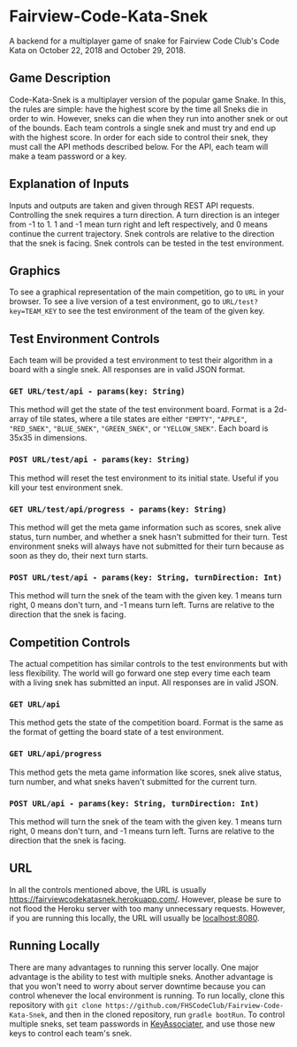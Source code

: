# Fairview-Code-Kata-Snek
A backend for a multiplayer game of snake for Fairview Code Club's Code Kata on October 22, 2018 and October 29, 2018.

## Game Description
Code-Kata-Snek is a multiplayer version of the popular game Snake. In this, the rules are simple: have the highest score by the time all Sneks die in order to win. However, sneks can die when they run into another snek or out of the bounds. Each team controls a single snek and must try and end up with the highest score. In order for each side to control their snek, they must call the API methods described below. For the API, each team will make a team password or a key.

## Explanation of Inputs
Inputs and outputs are taken and given through REST API requests. Controlling the snek requires a turn direction. A turn direction is an integer from -1 to 1. 1 and -1 mean turn right and left respectively, and 0 means continue the current trajectory. Snek controls are relative to the direction that the snek is facing. Snek controls can be tested in the test environment.

## Graphics
To see a graphical representation of the main competition, go to ```URL``` in your browser. To see a live version of a test environment, go to ```URL/test?key=TEAM_KEY``` to see the test environment of the team of the given key.

## Test Environment Controls
Each team will be provided a test environment to test their algorithm in a board with a single snek. All responses are in valid JSON format.

### ```GET URL/test/api - params(key: String)``` 
This method will get the state of the test environment board. Format is a 2d-array of tile states, where a tile states are either `"EMPTY"`, `"APPLE"`, `"RED_SNEK"`, `"BLUE_SNEK"`, `"GREEN_SNEK"`, or `"YELLOW_SNEK"`. Each board is 35x35 in dimensions.
### ```POST URL/test/api - params(key: String)```
This method will reset the test environment to its initial state. Useful if you kill your test environment snek.
### ```GET URL/test/api/progress - params(key: String)```
This method will get the meta game information such as scores, snek alive status, turn number, and whether a snek hasn't submitted for their turn. Test environment sneks will always have not submitted for their turn because as soon as they do, their next turn starts.
### ```POST URL/test/api - params(key: String, turnDirection: Int)```
This method will turn the snek of the team with the given key. 1 means turn right, 0 means don't turn, and -1 means turn left. Turns are relative to the direction that the snek is facing.

## Competition Controls
The actual competition has similar controls to the test environments but with less flexibility. The world will go forward one step every time each team with a living snek has submitted an input. All responses are in valid JSON.

### ```GET URL/api```
This method gets the state of the competition board. Format is the same as the format of getting the board state of a test environment.
### ```GET URL/api/progress```
This method gets the meta game information like scores, snek alive status, turn number, and what sneks haven't submitted for the current turn.
### ```POST URL/api - params(key: String, turnDirection: Int)```
This method will turn the snek of the team with the given key. 1 means turn right, 0 means don't turn, and -1 means turn left. Turns are relative to the direction that the snek is facing.

## URL
In all the controls mentioned above, the URL is usually <https://fairviewcodekatasnek.herokuapp.com/>. However, please be sure to not flood the Heroku server with too many unnecessary requests. However, if you are running this locally, the URL will usually be <localhost:8080>.

## Running Locally
There are many advantages to running this server locally. One major advantage is the ability to test with multiple sneks. Another advantage is that you won't need to worry about server downtime because you can control whenever the local environment is running. To run locally, clone this repository with ```git clone https://github.com/FHSCodeClub/Fairview-Code-Kata-Snek```, and then in the cloned repository, run ```gradle bootRun```. To control multiple sneks, set team passwords in [KeyAssociater](./src/main/kotlin/com/fairviewcodeclub/snek/KeyAssociater.kt), and use those new keys to control each team's snek.